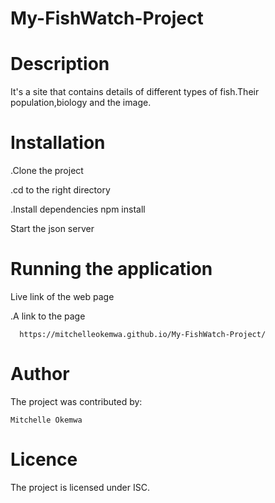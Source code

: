 # My-FishWatch-Project

# Description

It's a site that contains details of different types of fish.Their population,biology and the image.

# Installation

.Clone the project

.cd to the right directory 

.Install dependencies
   npm install

   Start the json server

   # Running the application

Live link of the web page

.A link to the page
   
      https://mitchelleokemwa.github.io/My-FishWatch-Project/
                  

   # Author
   
   The project was contributed by:
   
    Mitchelle Okemwa

   # Licence

   The project is licensed under ISC.
   

